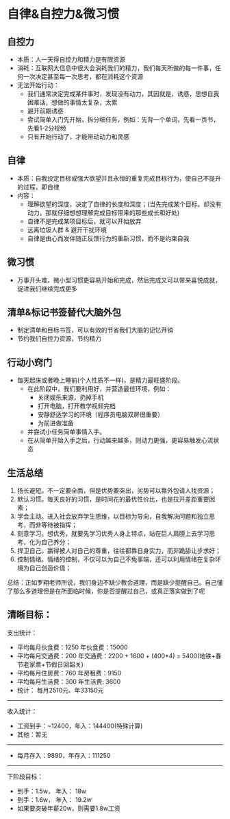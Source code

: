 # 自律&自控力&微习惯

## 自控力
* 本质：人一天得自控力和精力是有限资源
* 消耗：互联网大信息中很大会消耗我们的精力，我们每天所做的每一件事，任何一次决定甚至每一次思考，都在消耗这个资源
* 无法开始行动：
  * 我们通常决定完成某件事时，发现没有动力，其因就是，诱惑，思想自我困难话，想做的事情太复杂，太累
  * 避开前期诱惑
  * 尝试简单入门先开始，拆分细任务，例如：先背一个单词，先看一页书，先看1-2分视频
  * 只有开始行动了，才能带动动力和灵感

## 自律
* 本质：自我设定目标或强大欲望并且永恒的重复完成目标行为，使自己不提升的过程，即自律
* 内容：
    * 理解欲望的深度，决定了自律的长度和深度；(当先完成某个目标。却没有动力，那就仔细想想理解完成目标带来的那些成长和好处)
    * 自律不是完成某项目标后，就可以开始放弃
    * 远离垃圾人群 & 避开干扰环境
    * 自律是由心而发伴随正反馈行为的重新习惯，而不是约束自我

## 微习惯
* 万事开头难，微小型习惯更容易开始和完成，然后完成又可以带来喜悦成就，促进我们继续完成更多

## 清单&标记书签替代大脑外包
* 制定清单和目标书签，可以有效的节省我们大脑的记忆开销
* 节约我们自控力资源，节约精力

## 行动小窍门
* 每天起床或者晚上睡前(个人性质不一样)，是精力最旺盛阶段。
  * 在此阶段中，我们要利用好，并营造最佳环境，例如：
    * 关闭娱乐来源，扔掉手机
    * 打开电脑，打开教学视频完档
    * 安静舒适学习的环境（程序员电脑双屏很重要）
    * 为前进做准备
  * 并尝试小任务简单事情入手。
  * 在从简单开始入手之后，行动越来越多，则动力更强，更容易触发心流状态
  

## 生活总结
1. 扬长避短。不一定要全面，但是优势要突出，劣势可以靠外包请人找资源；
2. 默认习惯。每天良好的习惯，是时间花的最优性价比，也是拉开差距重要因素；
3. 学会主动。进入社会放弃学生思维，以目标为导向，自我解决问题和独立思考，而非等待被指挥；
4. 刻意学习。想优秀，就要先学习优秀人身上特点，站在巨人肩膀上去学习思考，化为自己养分；
5. 捍卫自己。赢得被人对自己的尊重，往往都靠自身实力，而非跪舔让步求好；
6. 控制情绪。情绪的控制，不仅可以为自己不免事端，还可以利用情绪在复杂环境为自己创造价值；

总结：正如罗翔老师所说，我们身边不缺少教会道理，而是缺少提醒自己。自己懂了那么多道理但是在所面临时候，你是否提醒过自己，或真正落实做到了呢


## 清晰目标：
支出统计：
* 平均每月伙食费：1250 年伙食费：15000
* 平均每月交通费：200 年交通费：2200 + 1600 + (400*4) = 5400(地铁+春节老家票+节假日回韶关)
* 平均每月住房费：760 年房租费：9150
* 平均每月生活费：300 年生活费: 3600
* 统计： 每月2510元、年33150元
----
收入统计：
* 工资到手：~12400，年入：144400(特殊计算)
* 其他：暂无
----
* 每月存入：9890，年存入：111250
----
下阶段目标：
* 到手：1.5w， 年入： 18w
* 到手：1.6w， 年入： 19.2w
* 如果要突破年薪20w，则需要1.8w工资
